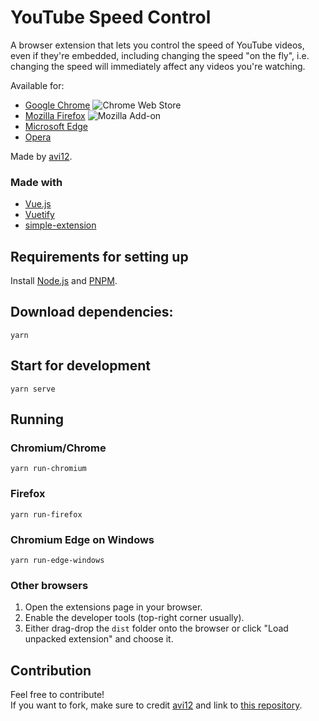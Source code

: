 # YouTube Speed Control
A browser extension that lets you control the speed of YouTube videos, even if they're embedded, including changing the speed "on the fly", i.e. changing the speed will immediately affect any videos you're watching.

Available for:
* [Google Chrome](https://chrome.google.com/webstore/detail/dmpbgbehgckaijcpmodinibhkdgbifif) ![Chrome Web Store](https://img.shields.io/chrome-web-store/users/dmpbgbehgckaijcpmodinibhkdgbifif?color=white&label=users&style=flat-square)
* [Mozilla Firefox](https://addons.mozilla.org/addon/youtube-speed-control-1) ![Mozilla Add-on](https://img.shields.io/amo/users/youtube-speed-control-1?color=white&label=users&style=flat-square)
* [Microsoft Edge](https://microsoftedge.microsoft.com/addons/detail/ipajmlopcjnobogfakhlggainepilahm)
* [Opera](https://addons.opera.com/en/extensions/details/youtube-speed-control)
   
Made by [avi12](https://avi12.com).

### Made with
* [Vue.js](https://vuejs.org)
* [Vuetify](https://vuetifyjs.com)
* [simple-extension](https://github.com/markovroma/vue-cli-plugin-browser-extension)

## Requirements for setting up
Install [Node.js](https://nodejs.org) and [PNPM](https://pnpm.js.org/en/installation).

## Download dependencies:
```shell
yarn
```
## Start for development
```shell
yarn serve
````
## Running
### Chromium/Chrome
```shell script
yarn run-chromium
```
### Firefox
```shell script
yarn run-firefox
```

### Chromium Edge on Windows
```shell
yarn run-edge-windows
```

### Other browsers
1. Open the extensions page in your browser.
1. Enable the developer tools (top-right corner usually).
1. Either drag-drop the `dist` folder onto the browser or click "Load unpacked extension" and choose it.

## Contribution
Feel free to contribute!  
If you want to fork, make sure to credit [avi12](https://avi12.com) and link to [this repository](https://github.com/avi12/youtube-speed-control).